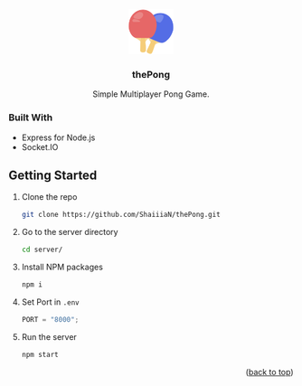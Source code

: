<!-- PROJECT LOGO -->
<br />
<div align="center">
  <a href="https://github.com/ShaiiiaN/thePong">
    <img src="public/assets/favicon.png" alt="Logo" width="80" height="80">
  </a>

  <h3 align="center">thePong</h3>

  <p align="center">
    Simple Multiplayer Pong Game.
  </p>
</div>

### Built With

- Express for Node.js
- Socket.IO

<!-- GETTING STARTED -->

## Getting Started

1. Clone the repo

   ```sh
   git clone https://github.com/ShaiiiaN/thePong.git
   ```

2. Go to the server directory

   ```sh
   cd server/
   ```

3. Install NPM packages
   ```sh
   npm i
   ```
4. Set Port in `.env`
   ```js
   PORT = "8000";
   ```
5. Run the server
   ```sh
   npm start
   ```

<p align="right">(<a href="#readme-top">back to top</a>)</p>

